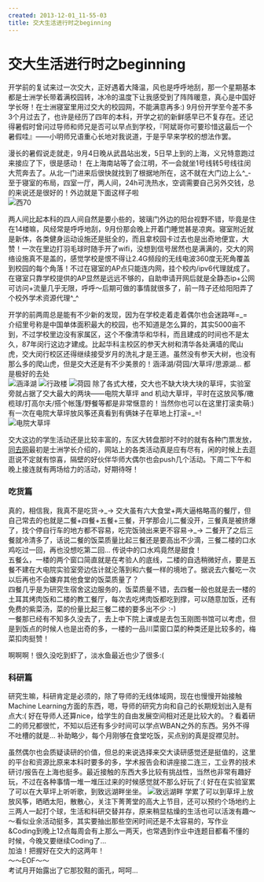```yaml
---
created: 2013-12-01_11-55-03
title: 交大生活进行时之beginning
---
```


# 交大生活进行时之beginning

开学前的复试来过一次交大，正好遇着大降温，风也是呼呼地刮，那一个星期基本都是士洲学长带着满校园转，冰冷的温度下让我感受到了阵阵暖意，真心是中国好学长呀！在士洲寝室里用过交大的校园网，不能满意再多:)  9月份开学至今差不多3个月过去了，也许是经历了四年的本科，开学之初的新鲜感早已不复存在。还记得暑假时曾问过导师和师兄是否可以早点到学校，『阿斌哥你可要珍惜这最后一个暑假哇』——小明师兄语重心长地对我说道，于是乎早来学校的想法作罢。

漫长的暑假说走就走，9月4日晚从武昌站出发，5日早上到的上海，义兄特意跑过来接应了下，很是感动！ 在上海南站等了会江明，不一会就坐1号线转5号线往闵大荒奔去了。从北一门进来后很快就找到了根据地所在，这不就在大门边上么^\_-  至于寝室的布局，四室一厅，两人间，24h可洗热水，空调需要自己另外交钱，总的来说还是很好的！外边就是下面这样子啦  
![西70](http://7xojrx.com1.z0.glb.clouddn.com/images/misc/p2142597988.jpg-q75)
<!--more-->
两人间比起本科的四人间自然是要小些的，玻璃门外边的阳台视野不错，毕竟是住在14楼嘛，风经常是呼呼地刮，9月份那会晚上开着门睡觉甚是凉爽。寝室附近就是新体，各类健身运动设施还是挺全的，而且拿校园卡过去也是出奇地便宜，大赞！一次在里边打羽毛球时随手开了wifi，没想到信号居然也是满满的，交大的网络设施真不是盖的，感觉学校是恨不得让2.4G频段的无线电波360度无死角覆盖到校园的每个角落！不过在寝室的AP点只能连内网，挂个校内/ipv6代理就成了。在寝室只靠学校提供的AP显然是远远不够的，自助申请开网后就是全静态ip+公网可访问+流量几乎无限，呼呼～后期可做的事情就很多了，前一阵子还给阳阳弄了个校外学术资源代理^\_^  

开学的前两周总是能有不少新的发现，因为在学校走着走着偶尔也会迷路咩=\_= 介绍里号称是中国单体面积最大的校园，也不知道是怎么算的，其实5000亩不到，不过学校里边没有家属区，这个不像清华和华科，而且建成的时间也不是太久，87年闵行这边才建成。比起华科主校区的参天大树和清华各处满墙的爬山虎，交大闵行校区还得继续接受岁月的洗礼才是王道。虽然没有参天大树，也没有那么多的爬山虎，但是交大还是有不少美景的！涵泽湖/荷园/大草坪/思源湖... 都是极好的去处   
![涵泽湖](http://7xojrx.com1.z0.glb.clouddn.com/images/misc/p2142600571.jpg-q75)
![行政楼](http://7xojrx.com1.z0.glb.clouddn.com/images/misc/p2160878056.jpg-q75)
![荷园](http://7xojrx.com1.z0.glb.clouddn.com/images/misc/p2142598627.jpg-q75)
除了各式大楼，交大也不缺大块大块的草坪，实验室旁就占据了交大最大的两块——电院大草坪 and 机动大草坪，平时在这放风筝/橄榄球/打高尔夫/搭个帐篷/野餐等都是非常惬意的！当然你也可以在这里打滚卖萌:) 有一次在电院大草坪放风筝还真看到有俩妹子在草地上打滚=\_=!  
![电院大草坪](http://7xojrx.com1.z0.glb.clouddn.com/images/misc/p2142599134.jpg-q75)

交大这边的学生活动还是比较丰富的，东区大转盘那时不时的就有各种门票发放，[同去网](http://tongqu.me)最初是士洲学长介绍的，网站上的各类活动真是应有尽有，闲的时候上去逛逛说不定就有惊喜，隔壁的好伙伴华师大偶尔也会push几个活动。下周二下午和晚上接连就有两场给力的活动，好期待呀！  

### 吃货篇  
真的，相信我，我真不是吃货→\_→  交大虽有六大食堂+两大逼格略高的餐厅，但自己常去的也就是二餐+四餐+五餐+三餐，开学那会儿二餐没开，三餐真是被挤爆了，找个停自行车的地方都不容易，吃完饭骑出来更不容易→\_→  二餐开了之后三餐就冷清多了，话说二餐的饭菜质量比起三餐还是要高出不少滴，三餐二楼的口水鸡吃过一回，再也没想吃第二回... 传说中的口水鸡竟然是甜食！  
五餐么，一楼的两个窗口简直就是在考验人的底线，二楼的自选稍微好点，要是五餐不建在大电院实验室旁边估计就沦落到和六餐一样的境地了。据说去六餐吃一次以后再也不会嫌弃其他食堂的饭菜质量了？  
四餐几乎是为研究生宿舍这边服务的，饭菜质量不错，去四餐一般也就是去一楼的土耳其烤肉饭和二楼的教工餐厅，每次去吃烤肉饭都吃到撑，可以随意加饭，还有免费的紫菜汤，菜的份量比起三餐二楼的要多出不少 :-)  
一餐那已经有不知多久没去了，去上中下院上课或是去包玉刚图书馆可以考虑，但是到饭点的时候人也是出奇的多，一楼的一品川菜窗口菜的种类还是比较多的，梅菜扣肉挺赞！  

啊啊啊！很久没吃到虾了，淡水鱼最近也少了很多:(  

### 科研篇  
研究生嘛，科研肯定是必须的，除了导师的无线体域网，现在也慢慢开始接触Machine Learning方面的东西，嗯，导师的研究方向和自己的长期规划出入是有点大:( 好在导师人还算nice，给学生的自由发展空间相对还是比较大的。？看着研二的师兄都很忙，不知以后还有多少时间可以学点WBAN之外的东西。另外不得不吐槽的就是... 补助略少，每个月刚够在食堂吃饭，买点别的真是捉襟见肘。   

虽然偶尔也会质疑读研的价值，但总的来说选择来交大读研感觉还是挺值的，这里的平台和资源比原来本科时要多的多，学术报告会和讲座接二连三，工业界的技术研讨/报告在上海也挺多。最近接触的东西大多比较有挑战性，当然也非常有趣好玩，不过在各种事情一堆一堆压过来的时候感觉就不那么好玩了:( 好在在实验室累了可以在大草坪上听听歌，到致远湖畔坐坐。
![致远湖畔](http://7xojrx.com1.z0.glb.clouddn.com/images/misc/p2160878521.jpg-q75)
学累了可以到草坪上放放风筝，晒晒太阳，散散心，关注下菁菁堂的高大上节目，还可以预约个场地约上三两人一起打个球，生活和科研交替并存，原来稍显枯燥的生活也可以活泼有趣～～看似业余活动挺多，其实要抽出那些空闲时间还是不太容易的，写作业&Coding到晚上12点每周会有上那么一两天，也常遇到作业中连题目都看不懂的时候，今晚又要继续Coding了...   
加油！把握好在交大的这两年！  
～～EOF～～  
考试月开始露出了它那狡黠的面孔，呵呵...